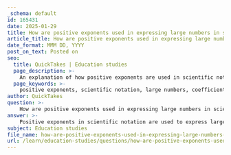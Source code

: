 ```yaml
---
_schema: default
id: 165431
date: 2025-01-29
title: How are positive exponents used in expressing large numbers in scientific notation?
article_title: How are positive exponents used in expressing large numbers in scientific notation?
date_format: MMM DD, YYYY
post_on_text: Posted on
seo:
  title: QuickTakes | Education studies
  page_description: >-
    An explanation of how positive exponents are used in scientific notation to express large numbers in a manageable form, including examples and applications in scientific disciplines.
  page_keywords: >-
    positive exponents, scientific notation, large numbers, coefficient, power of ten, decimal point, scaling up, scientific contexts, physics, chemistry, engineering
author: QuickTakes
question: >-
    How are positive exponents used in expressing large numbers in scientific notation?
answer: >-
    Positive exponents in scientific notation are used to express large numbers in a compact and manageable form. Scientific notation allows for the representation of numbers as a product of a coefficient and a power of ten. The general format is:\n\n$$\nN = a \times 10^n\n$$\n\nwhere:\n- $ a $ is the coefficient (a number between 1 and 10),\n- $ n $ is a positive integer when expressing large numbers.\n\nWhen a number is expressed in scientific notation with a positive exponent, it indicates that the decimal point in the coefficient is moved to the right by $ n $ places. This effectively scales the number up, making it easier to read and work with, especially in scientific contexts where very large values are common.\n\nFor example, the large number 453,600,000 can be expressed in scientific notation as:\n\n$$\n4.536 \times 10^8\n$$\n\nIn this case, the coefficient is 4.536, and the exponent 8 indicates that the decimal point in 4.536 is moved 8 places to the right, returning to the original number of 453,600,000.\n\nThe use of positive exponents is crucial in scientific disciplines as it simplifies calculations and comparisons of quantities that would otherwise be cumbersome to handle in their full numerical form. This notation is particularly beneficial in fields such as physics, chemistry, and engineering, where large quantities are frequently encountered.
subject: Education studies
file_name: how-are-positive-exponents-used-in-expressing-large-numbers-in-scientific-notation.md
url: /learn/education-studies/questions/how-are-positive-exponents-used-in-expressing-large-numbers-in-scientific-notation
---
```


&nbsp;